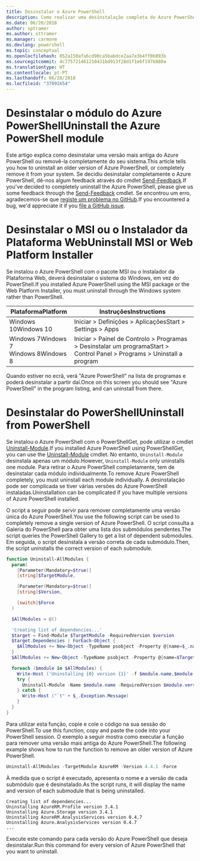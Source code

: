 ```yaml
---
title: Desinstalar o Azure PowerShell
description: Como realizar uma desinstalação completa do Azure PowerShell
ms.date: 06/20/2018
author: sptramer
ms.author: sttramer
ms.manager: carmonm
ms.devlang: powershell
ms.topic: conceptual
ms.openlocfilehash: 052a150afa6cd90ca5babdce2aa7e3b4ff0b893b
ms.sourcegitcommit: 4c775721461210431bd913f28d1f1e6f1976880a
ms.translationtype: HT
ms.contentlocale: pt-PT
ms.lasthandoff: 06/28/2018
ms.locfileid: "37091654"
---
```

# <a name="uninstall-the-azure-powershell-module"></a><span data-ttu-id="86524-103">Desinstalar o módulo do Azure PowerShell</span><span class="sxs-lookup"><span data-stu-id="86524-103">Uninstall the Azure PowerShell module</span></span>

<span data-ttu-id="86524-104">Este artigo explica como desinstalar uma versão mais antiga do Azure PowerShell ou removê-la completamente do seu sistema.</span><span class="sxs-lookup"><span data-stu-id="86524-104">This article tells you how to uninstall an older version of Azure PowerShell, or completely remove it from your system.</span></span> <span data-ttu-id="86524-105">Se decidiu desinstalar completamente o Azure PowerShell, dê-nos algum feedback através do cmdlet [Send-Feedback](/powershell/module/azurerm.profile/send-feedback).</span><span class="sxs-lookup"><span data-stu-id="86524-105">If you've decided to completely uninstall the Azure PowerShell, please give us some feedback through the [Send-Feedback](/powershell/module/azurerm.profile/send-feedback) cmdlet.</span></span> <span data-ttu-id="86524-106">Se encontrou um erro, agradecemos-se que [registe um problema no GitHub](https://github.com/azure/azure-powershell/issues).</span><span class="sxs-lookup"><span data-stu-id="86524-106">If you encountered a bug, we'd appreciate it if you [file a GitHub issue](https://github.com/azure/azure-powershell/issues).</span></span>

# <a name="uninstall-msi-or-web-platform-installer"></a><span data-ttu-id="86524-107">Desinstalar o MSI ou o Instalador da Plataforma Web</span><span class="sxs-lookup"><span data-stu-id="86524-107">Uninstall MSI or Web Platform Installer</span></span> 

<span data-ttu-id="86524-108">Se instalou o Azure PowerShell com o pacote MSI ou o Instalador da Plataforma Web, deverá desinstalar o sistema do Windows, em vez do PowerShell.</span><span class="sxs-lookup"><span data-stu-id="86524-108">If you installed Azure PowerShell using the MSI package or the Web Platform Installer, you must uninstall through the Windows system rather than PowerShell.</span></span>
 
| <span data-ttu-id="86524-109">Plataforma</span><span class="sxs-lookup"><span data-stu-id="86524-109">Platform</span></span> | <span data-ttu-id="86524-110">Instruções</span><span class="sxs-lookup"><span data-stu-id="86524-110">Instructions</span></span> |
|----------|--------------|
| <span data-ttu-id="86524-111">Windows 10</span><span class="sxs-lookup"><span data-stu-id="86524-111">Windows 10</span></span> | <span data-ttu-id="86524-112">Iniciar > Definições > Aplicações</span><span class="sxs-lookup"><span data-stu-id="86524-112">Start > Settings > Apps</span></span> |
| <span data-ttu-id="86524-113">Windows 7</span><span class="sxs-lookup"><span data-stu-id="86524-113">Windows 7</span></span> </br><span data-ttu-id="86524-114">Windows 8</span><span class="sxs-lookup"><span data-stu-id="86524-114">Windows 8</span></span> | <span data-ttu-id="86524-115">Iniciar > Painel de Controlo > Programas > Desinstalar um programa</span><span class="sxs-lookup"><span data-stu-id="86524-115">Start > Control Panel > Programs > Uninstall a program</span></span> |

<span data-ttu-id="86524-116">Quando estiver no ecrã, verá "Azure PowerShell" na lista de programas e poderá desinstalar a partir daí.</span><span class="sxs-lookup"><span data-stu-id="86524-116">Once on this screen you should see "Azure PowerShell" in the program listing, and can uninstall from there.</span></span>

# <a name="uninstall-from-powershell"></a><span data-ttu-id="86524-117">Desinstalar do PowerShell</span><span class="sxs-lookup"><span data-stu-id="86524-117">Uninstall from PowerShell</span></span>

<span data-ttu-id="86524-118">Se instalou o Azure PowerShell com o PowerShellGet, pode utilizar o cmdlet [Uninstall-Module](/powershell/module/powershellget/uninstall-module).</span><span class="sxs-lookup"><span data-stu-id="86524-118">If you installed Azure PowerShell using PowerShellGet, you can use the [Uninstall-Module](/powershell/module/powershellget/uninstall-module) cmdlet.</span></span> <span data-ttu-id="86524-119">No entanto, `Uninstall-Module` desinstala apenas um módulo.</span><span class="sxs-lookup"><span data-stu-id="86524-119">However, `Uninstall-Module` only uninstalls one module.</span></span> <span data-ttu-id="86524-120">Para retirar o Azure PowerShell completamente, tem de desinstalar cada módulo individualmente.</span><span class="sxs-lookup"><span data-stu-id="86524-120">To remove Azure PowerShell completely, you must uninstall each module individually.</span></span> <span data-ttu-id="86524-121">A desinstalação pode ser complicada se tiver várias versões do Azure PowerShell instaladas.</span><span class="sxs-lookup"><span data-stu-id="86524-121">Uninstallation can be complicated if you have multiple versions of Azure PowerShell installed.</span></span>

<span data-ttu-id="86524-122">O script a seguir pode servir para remover completamente uma versão única do Azure PowerShell.</span><span class="sxs-lookup"><span data-stu-id="86524-122">You use the following script can be used to completely remove a single version of Azure PowerShell.</span></span> <span data-ttu-id="86524-123">O script consulta a Galeria do PowerShell para obter uma lista dos submódulos pendentes.</span><span class="sxs-lookup"><span data-stu-id="86524-123">The script queries the PowerShell Gallery to get a list of dependent submodules.</span></span> <span data-ttu-id="86524-124">Em seguida, o script desinstala a versão correta de cada submódulo.</span><span class="sxs-lookup"><span data-stu-id="86524-124">Then, the script uninstalls the correct version of each submodule.</span></span>

```powershell
function Uninstall-AllModules {
  param(
    [Parameter(Mandatory=$true)]
    [string]$TargetModule,

    [Parameter(Mandatory=$true)]
    [string]$Version,

    [switch]$Force
  )

  $AllModules = @()

  'Creating list of dependencies...'
  $target = Find-Module $TargetModule -RequiredVersion $version
  $target.Dependencies | ForEach-Object {
    $AllModules += New-Object -TypeName psobject -Property @{name=$_.name; version=$_.requiredversion}
  }
  $AllModules += New-Object -TypeName psobject -Property @{name=$TargetModule; version=$Version}

  foreach ($module in $AllModules) {
    Write-Host ('Uninstalling {0} version {1}' -f $module.name,$module.version)
    try {
      Uninstall-Module -Name $module.name -RequiredVersion $module.version -Force:$Force -ErrorAction Stop
    } catch {
      Write-Host ("`t" + $_.Exception.Message)
    }
  }
}
```

<span data-ttu-id="86524-125">Para utilizar esta função, copie e cole o código na sua sessão do PowerShell.</span><span class="sxs-lookup"><span data-stu-id="86524-125">To use this function, copy and paste the code into your PowerShell session.</span></span> <span data-ttu-id="86524-126">O exemplo a seguir mostra como executar a função para remover uma versão mais antiga do Azure PowerShell.</span><span class="sxs-lookup"><span data-stu-id="86524-126">The following example shows how to run the function to remove an older version of Azure PowerShell.</span></span>

```powershell
Uninstall-AllModules -TargetModule AzureRM -Version 4.4.1 -Force
```

<span data-ttu-id="86524-127">À medida que o script é executado, apresenta o nome e a versão de cada submódulo que é desinstalado.</span><span class="sxs-lookup"><span data-stu-id="86524-127">As the script runs, it will display the name and version of each submodule that is being uninstalled.</span></span>

```output
Creating list of dependencies...
Uninstalling AzureRM.Profile version 3.4.1
Uninstalling Azure.Storage version 3.4.1
Uninstalling AzureRM.AnalysisServices version 0.4.7
Uninstalling Azure.AnalysisServices version 0.4.7
...
```

<span data-ttu-id="86524-128">Execute este comando para cada versão do Azure PowerShell que deseja desinstalar.</span><span class="sxs-lookup"><span data-stu-id="86524-128">Run this command for every version of Azure PowerShell that you want to uninstall.</span></span>